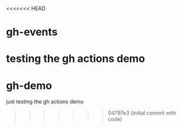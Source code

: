 <<<<<<< HEAD
# gh-events
testing the gh actions demo 
=======
# gh-demo
just testing the gh actions demo
>>>>>>> 04797e3 (initial commit with code)
